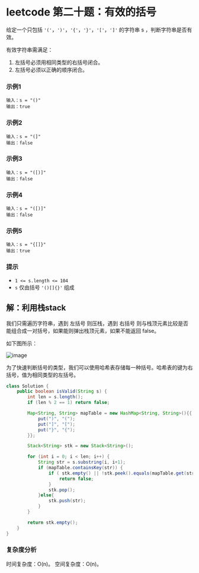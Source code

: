 # leetcode 第二十题：有效的括号

给定一个只包括 `'('`，`')'`，`'{'`，`'}'`，`'['`，`']'` 的字符串 s ，判断字符串是否有效。

有效字符串需满足：

1. 左括号必须用相同类型的右括号闭合。
2. 左括号必须以正确的顺序闭合。

### 示例1
```
输入：s = "()"
输出：true
```

### 示例2
```
输入：s = "(]"
输出：false
```

### 示例3
```
输入：s = "([)]"
输出：false
```

### 示例4
```
输入：s = "([)]"
输出：false
```

### 示例5
```
输入：s = "{[]}"
输出：true
```

### 提示

+ `1 <= s.length <= 104`
+ `s` 仅由括号 `'()[]{}'` 组成


## 解：利用栈stack

我们只需遍历字符串，遇到 左括号 则压栈，遇到 右括号 则与栈顶元素比较是否能组合成一对括号，如果能则弹出栈顶元素，如果不能返回 false。

如下图所示：

![image](https://github.com/TomatoZ7/notes-of-tz/blob/master/images/leetcode%2320.gif)

为了快速判断括号的类型，我们可以使用哈希表存储每一种括号。哈希表的键为右括号，值为相同类型的左括号。

```java
class Solution {
    public boolean isValid(String s) {
        int len = s.length();
        if (len % 2 == 1) return false;

        Map<String, String> mapTable = new HashMap<String, String>(){{
            put(")", "(");
            put("]", "[");
            put("}", "{");
        }};

        Stack<String> stk = new Stack<String>();

        for (int i = 0; i < len; i++) {
            String str = s.substring(i, i+1);
            if (mapTable.containsKey(str)) {
                if ( stk.empty() || !stk.peek().equals(mapTable.get(str)) ) {
                    return false;
                }
                stk.pop();
            }else{
                stk.push(str);
            }
        }

        return stk.empty();
    }
}
```

### 复杂度分析

时间复杂度：O(n)。
空间复杂度：O(n)。
